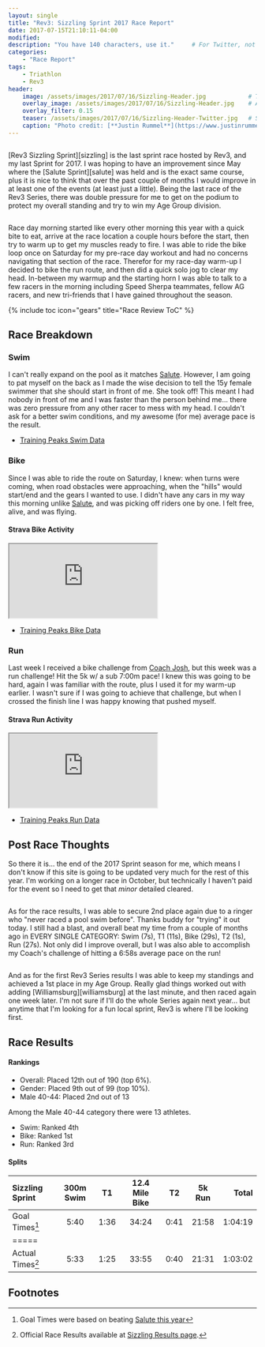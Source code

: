 ```yaml
---
layout: single
title: "Rev3: Sizzling Sprint 2017 Race Report"
date: 2017-07-15T21:10:11-04:00
modified:
description: "You have 140 characters, use it." 	# For Twitter, not the Title
categories:
    - "Race Report"
tags:
    - Triathlon
    - Rev3
header:
    image: /assets/images/2017/07/16/Sizzling-Header.jpg            # Twitter (use 'overlay_image')
    overlay_image: /assets/images/2017/07/16/Sizzling-Header.jpg    # Article header at 2048x768
    overlay_filter: 0.15
    teaser: /assets/images/2017/07/16/Sizzling-Header-Twitter.jpg   # Shrink image to 575x216
    caption: "Photo credit: [**Justin Rummel**](https://www.justinrummel.com)"
---
```

<figure class="align-left"><a href="{{ site.url }}/assets/images/2017/07/16/Sizzling-LG-1.jpg"><img src="{{ site.url }}/assets/images/2017/07/16/Sizzling-SM-1.jpg" alt="" /></a></figure>[Rev3 Sizzling Sprint][sizzling] is the last sprint race hosted by Rev3, and my last Sprint for 2017.  I was hoping to have an improvement since May where the [Salute Sprint][salute] was held and is the exact same course, plus it is nice to think that over the past couple of months I would improve in at least one of the events (at least just a little).  Being the last race of the Rev3 Series, there was double pressure for me to get on the podium to protect my overall standing and try to win my Age Group division.

<figure class="align-right"><a href="{{ site.url }}/assets/images/2017/07/16/Sizzling-LG-2.jpg"><img src="{{ site.url }}/assets/images/2017/07/16/Sizzling-SM-2.jpg" alt="" /></a></figure>Race day morning started like every other morning this year with a quick bite to eat, arrive at the race location a couple hours before the start, then try to warm up to get my muscles ready to fire.  I was able to ride the bike loop once on Saturday for my pre-race day workout and had no concerns navigating that section of the race.  Therefor for my race-day warm-up I decided to bike the run route, and then did a quick solo jog to clear my head.  In-between my warmup and the starting horn I was able to talk to a few racers in the morning including Speed Sherpa teammates, fellow AG racers, and new tri-friends that I have gained throughout the season.

<!-- Table of Contents -->
{% include toc icon="gears" title="Race Review ToC" %}

Race Breakdown
---

### Swim

I can't really expand on the pool as it matches [Salute][salute].  However, I am going to pat myself on the back as I made the wise decision to tell the 15y female swimmer that she should start in front of me.  She took off!  This meant I had nobody in front of me and I was faster than the person behind me... there was zero pressure from any other racer to mess with my head.  I couldn't ask for a better swim conditions, and my awesome (for me) average pace is the result.

- [Training Peaks Swim Data](http://tpks.ws/hhy4I)

### Bike

Since I was able to ride the route on Saturday, I knew: when turns were coming, when road obstacles were approaching, when the "hills" would start/end and the gears I wanted to use.  I didn't have any cars in my way this morning unlike [Salute][salute], and was picking off riders one by one.  I felt free, alive, and was flying.

#### Strava Bike Activity
<div class="embed-container embed-container-16x9">
    <iframe src='https://www.strava.com/activities/1086606294/embed/3fb9521292c57a94955ea99fad6f4478f4d116a7' scrolling='no' allowtransparency webkitAllowFullScreen mozallowfullscreen allowFullScreen></iframe>
</div>

- [Training Peaks Bike Data](http://tpks.ws/pscz7)

### Run

Last week I received a bike challenge from [Coach Josh][ss], but this week was a run challenge!  Hit the 5k w/ a sub 7:00m pace!  I knew this was going to be hard, again I was familiar with the route, plus I used it for my warm-up earlier.  I wasn't sure if I was going to achieve that challenge, but when I crossed the finish line I was happy knowing that pushed myself.

#### Strava Run Activity
<div class="embed-container embed-container-16x9">
    <iframe src='https://www.strava.com/activities/1086606254/embed/aeb183beb4973d2cff7b6cb5e36f0613df58124d' scrolling='no' allowtransparency webkitAllowFullScreen mozallowfullscreen allowFullScreen></iframe>
</div>

- [Training Peaks Run Data](http://tpks.ws/Pa2US)

Post Race Thoughts
---

So there it is... the end of the 2017 Sprint season for me, which means I don't know if this site is going to be updated very much for the rest of this year.  I'm working on a longer race in October, but technically I haven't paid for the event so I need to get that *minor* detailed cleared.

<figure class="align-right"><a href="{{ site.url }}/assets/images/2017/07/16/Sizzling-LG-3.jpg"><img src="{{ site.url }}/assets/images/2017/07/16/Sizzling-SM-3.jpg" alt="" /></a></figure>As for the race results, I was able to secure 2nd place again due to a ringer who "never raced a pool swim before".  Thanks buddy for "trying" it out today.  I still had a blast, and overall beat my time from a couple of months ago in EVERY SINGLE CATEGORY: Swim (7s), T1 (11s), Bike (29s), T2 (1s), Run (27s).  Not only did I improve overall, but I was also able to accomplish my Coach's challenge of hitting a 6:58s average pace on the run!

<figure class="align-left"><a href="{{ site.url }}/assets/images/2017/07/16/Sizzling-LG-4.jpg"><img src="{{ site.url }}/assets/images/2017/07/16/Sizzling-SM-4.jpg" alt="" /></a></figure>And as for the first Rev3 Series results I was able to keep my standings and achieved a 1st place in my Age Group.  Really glad things worked out with adding [Williamsburg][williamsburg] at the last minute, and then raced again one week later.  I'm not sure if I'll do the whole Series again next year... but anytime that I'm looking for a fun local sprint, Rev3 is where I'll be looking first.


Race Results
---

#### Rankings

- Overall: Placed 12th out of 190 (top 6%).
- Gender: Placed 9th out of 99 (top 10%).
- Male 40-44: Placed 2nd out of 13

Among the Male 40-44 category there were 13 athletes.

- Swim: Ranked 4th
- Bike: Ranked 1st
- Run: Ranked 3rd


<!--
#### Updated 2016-09-02 (Race Photos)

half third fourth fifth sixth

<figure class="fourth">
<a href="{{ site.url }}/assets/images/2017/07/16/SizzlingPRO-LG-1.jpg"><img src="{{ site.url }}/assets/images/2017/07/16/SizzlingPRO-SM-1.jpg" alt="" /></a>
<a href="{{ site.url }}/assets/images/2017/07/16/SizzlingPRO-LG-2.jpg"><img src="{{ site.url }}/assets/images/2017/07/16/SizzlingPRO-SM-2.jpg" alt="" /></a>
<a href="{{ site.url }}/assets/images/2017/07/16/SizzlingPRO-LG-3.jpg"><img src="{{ site.url }}/assets/images/2017/07/16/SizzlingPRO-SM-3.jpg" alt="" /></a>
<a href="{{ site.url }}/assets/images/2017/07/16/SizzlingPRO-LG-4.jpg"><img src="{{ site.url }}/assets/images/2017/07/16/SizzlingPRO-SM-4.jpg" alt="" /></a>
</figure>
-->

#### Splits

| Sizzling Sprint    | 300m Swim    | T1   | 12.4 Mile Bike | T2   | 5k Run   | Total       |
|:-------------------|:------------:|:----:|:--------------:|:----:|:--------:|------------:|
| Goal Times[^1]     | 5:40         | 1:36 | 34:24          | 0:41 | 21:58    | 1:04:19     |
|=====
| Actual Times[^2]   | 5:33         | 1:25 | 33:55          | 0:40 | 21:31    | 1:03:02     |


Footnotes
---

[^1]: Goal Times were based on beating <a href="{{ site.url }}/salute-2017-race-report/">Salute this year</a>
[^2]: Official Race Results available at [Sizzling Results page][event_results].

[salute]: /salute-2017-race-report/
[williamsburg]: /williamsburg-sprint-2017-race-report/
[ss]: http://www.speedsherpa.com/coach
[sizzling]: http://rev3tri.com/sizzling-tri/
[event_results]: http://timing.rev3tri.com/mobile/athlete-results/A95237FD-B7C5-497E-A184-E9A2A312A00C/1/54
